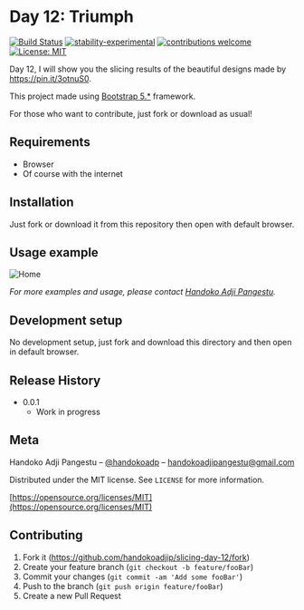 # Day 12: Triumph

[![Build Status](https://travis-ci.org/dwyl/esta.svg?branch=master)](https://github.com/handokoadjip/slicing-day-12)
[![stability-experimental](https://img.shields.io/badge/stability-experimental-orange.svg)](https://github.com/handokoadjip/slicing-day-12)
[![contributions welcome](https://img.shields.io/badge/contributions-welcome-brightgreen.svg?style=flat)](https://github.com/handokoadjip/slicing-day-12/fork)
[![License: MIT](https://img.shields.io/badge/License-MIT-yellow.svg)](https://opensource.org/licenses/MIT)

Day 12, I will show you the slicing results of the beautiful designs made by https://pin.it/3otnuS0.

This project made using [Bootstrap 5.\*](https://getbootstrap.com/docs/5.1/getting-started/introduction/) framework.

For those who want to contribute, just fork or download as usual!

## Requirements

- Browser
- Of course with the internet

## Installation

Just fork or download it from this repository then open with default browser.

## Usage example

![Home](https://bebaskripsi.000webhostapp.com/slicing-day-12/home.png)

_For more examples and usage, please contact [Handoko Adji Pangestu](https://www.instagram.com/handokoadp/)._

## Development setup

No development setup, just fork and download this directory and then open in default browser.

## Release History

- 0.0.1
  - Work in progress

## Meta

Handoko Adji Pangestu – [@handokoadp](https://www.instagram.com/handokoadp/) – handokoadjipangestu@gmail.com

Distributed under the MIT license. See `LICENSE` for more information.

[https://opensource.org/licenses/MIT](https://opensource.org/licenses/MIT)

## Contributing

1. Fork it (<https://github.com/handokoadjip/slicing-day-12/fork>)
2. Create your feature branch (`git checkout -b feature/fooBar`)
3. Commit your changes (`git commit -am 'Add some fooBar'`)
4. Push to the branch (`git push origin feature/fooBar`)
5. Create a new Pull Request
